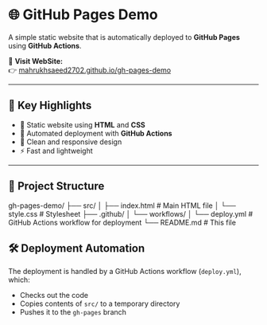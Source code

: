 # 🌐 GitHub Pages Demo

A simple static website that is automatically deployed to **GitHub Pages** using **GitHub Actions**.

🔗 **Visit WebSite:**  
👉 [mahrukhsaeed2702.github.io/gh-pages-demo](https://mahrukhsaeed2702.github.io/gh-pages-demo/)

---

## 🚀 Key Highlights

- 📄 Static website using **HTML** and **CSS**
- 🤖 Automated deployment with **GitHub Actions**
- 📱 Clean and responsive design
- ⚡ Fast and lightweight

---

## 📁 Project Structure
gh-pages-demo/
├── src/
│ ├── index.html # Main HTML file
│ └── style.css # Stylesheet
├── .github/
│ └── workflows/
│ └── deploy.yml # GitHub Actions workflow for deployment
└── README.md # This file

## 🛠️ Deployment Automation

The deployment is handled by a GitHub Actions workflow (`deploy.yml`), which:

- Checks out the code
- Copies contents of `src/` to a temporary directory
- Pushes it to the `gh-pages` branch

